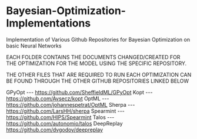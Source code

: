 # Bayesian-Optimization-Implementations
Implementation of Various Github Repositories for Bayesian Optimization on basic Neural Networks 

EACH FOLDER CONTAINS THE DOCUMENTS CHANGED/CREATED FOR THE OPTIMIZATION FOR THE MODEL USING THE SPECIFIC REPOSITORY.

THE OTHER FILES THAT ARE REQUIRED TO RUN EACH OPTIMIZATION CAN BE FOUND THROUGH THE OTHER GITHUB REPOSITORIES LINKED BELOW


GPyOpt --- https://github.com/SheffieldML/GPyOpt
Kopt --- https://github.com/Avsecz/kopt
OptML --- https://github.com/johannespetrat/OptML
Sherpa --- https://github.com/LarsHH/sherpa
Spearmint --- https://github.com/HIPS/Spearmint
Talos --- https://github.com/autonomio/talos
DeepReplay      https://github.com/dvgodoy/deepreplay  
